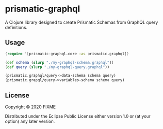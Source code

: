 # prismatic-graphql

A Clojure library designed to create Prismatic Schemas from GraphQL query definitions.

## Usage

```clojure
(require '[prismatic-graphql.core :as prismatic.graphql])

(def schema (slurp "./my-graphql-schema.graphql"))
(def query (slurp "./my-graphql-query.graphql"))

(prismatic.graphql/query->data-schema schema query)
(prismatic.grapql/query->variables-schema schema query)
```

## License

Copyright © 2020 FIXME

Distributed under the Eclipse Public License either version 1.0 or (at
your option) any later version.
